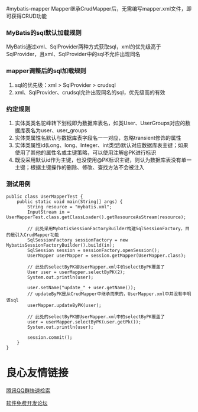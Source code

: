 #mybatis-mapper
Mapper继承CrudMapper后，无需编写mapper.xml文件，即可获得CRUD功能

### MyBatis的sql默认加载规则
MyBatis通过xml、SqlProvider两种方式获取sql，xml的优先级高于SqlProvider，且xml、SqlProvider中的sql不允许出现同名

### mapper调整后的sql加载规则
1. sql的优先级：xml > SqlProvider > crudsql
2. xml、SqlProvider、crudsql允许出现同名的sql，优先级高的有效

### 约定规则
1. 实体类类名驼峰转下划线即为数据库表名，如类User、UserGroups对应的数据库表名为user、user_groups
2. 实体类属性名默认与数据库表字段名一一对应，忽略transient修饰的属性
3. 实体类属性id(Long、long、Integer、int类型)默认对应数据库表主键；如果使用了其他的属性名或主键策略，可以使用注解@PK进行标识
4. 既没采用默认id作为主键，也没使用@PK标识主键，则认为数据库表没有单一主键；根据主键操作的删除、修改、查找方法不会被注入

### 测试用例
	public class UserMapperTest {
		public static void main(String[] args) {
			String resource = "mybatis.xml";
			InputStream in = UserMapperTest.class.getClassLoader().getResourceAsStream(resource);
	
			// 此处采用MybatisSessionFactoryBuilder构建SqlSessionFactory，目的是引入CrudMapper功能
			SqlSessionFactory sessionFactory = new MybatisSessionFactoryBuilder().build(in);
			SqlSession session = sessionFactory.openSession();
			UserMapper userMapper = session.getMapper(UserMapper.class);
	
			// 此处的selectByPK被UserMapper.xml中的selectByPK覆盖了
			User user = userMapper.selectByPK(2);
			System.out.println(user);
	
			user.setName("update_" + user.getName());
			// updateByPK是从CrudMapper中继承而来的，UserMapper.xml中并没有申明该sql
			userMapper.updateByPK(user);
	
			// 此处的selectByPK被UserMapper.xml中的selectByPK覆盖了
			user = userMapper.selectByPK(user.getPk());
			System.out.println(user);
	
			session.commit();
		}
	}

 # 良心友情链接

[腾讯QQ群快速检索](http://u.720life.cn/s/8cf73f7c)

[软件免费开发论坛](http://u.720life.cn/s/bbb01dc0)